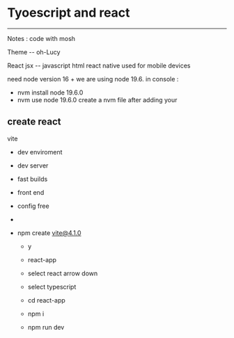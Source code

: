 # Tyoescript and react

---

Notes :
code with mosh

Theme -- oh-Lucy

React jsx -- javascript html
react native used for mobile devices

need node version 16 +
we are using node 19.6.
in console :

- nvm install node 19.6.0
- nvm use node 19.6.0
  create a nvm file after adding your

## create react

vite

- dev enviroment
- dev server
- fast builds
- front end
- config free
-

- npm create vite@4.1.0

  - y
  - react-app
  - select react arrow down
  - select typescript

  - cd react-app
  - npm i
  - npm run dev
